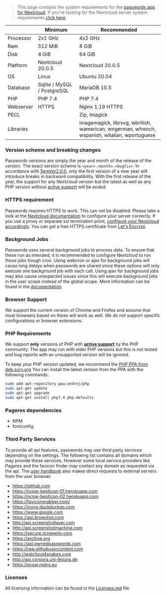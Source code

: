 > This page contains the system requirements for the [passwords app for Nextcloud](https://apps.nextcloud.com/apps/passwords).
> If you're looking for the Nextcloud server system requirements [click here](https://docs.nextcloud.com/server/latest/admin_manual/installation/system_requirements.html).

|  | Minimum | Recommended |
| --- | --- | --- |
| Processor | 2x1 GHz                     | 4x2 GHz |
| Ram       | 512 MiB                     | 8 GiB |
| Disk      | 4 GiB                       | 64 GiB |
| Platform  | Nextcloud 20.0.5            | Nextcloud 20.0.5 |
| OS        | Linux                       | Ubuntu 20.04 |
| Database  | Sqlite / MySQL / PostgreSQL | MariaDB 10.5 |
| PHP       | PHP 7.4                     | PHP 7.4 |
| Webserver | HTTPS                       | Nginx 1.19 HTTPS |
| PECL      |                             | Zip, Imagick |
| Libraries |                             | imagemagick, librsvg, wbritish, wamerican, wngerman, wfrench, wspanish, witalian, wportuguese |

### Version scheme and breaking changes
Passwords versions are simply the year and month of the release of the version.
The exact version scheme is `<year>.<month>.<bugfix>`.
In accordance with [SemVer2.0.0](https://semver.org/spec/v2.0.0.html), only the first version of a new year will introduce breaks in backward compatibility.
With the first release of the year, the support for any Nextcloud version but the latest as well as any PHP version without [active support](https://php.net/supported-versions.php) will be ended.

### HTTPS requirement
Passwords requires HTTPS to work. This can not be disabled.
Please take a look at the [Nextcloud documentation](https://docs.nextcloud.com/server/latest/admin_manual/installation/harden_server.html#use-https-label) to configure your server correctly.
If you use a proxy or separate ssl termination point, [configure your Nextcloud accordingly](https://docs.nextcloud.com/server/latest/admin_manual/configuration_server/reverse_proxy_configuration.html).
You can get a free HTTPS certificate from [Let's Encrypt](https://letsencrypt.org/getting-started/).

### Background Jobs
Passwords uses several background jobs to process data.
To ensure that these run as intended, it is recommended to configure Nextcloud to run those jobs trough cron.
Using webcron or ajax for background jobs will cause long delays when passwords are shared since these options will only execute one background job with each call.
Using ajax for background jobs may also cause unexpected issues since this will execute background jobs in the user scope instead of the global scope.
More information can be found in the [documentation](https://docs.nextcloud.com/server/latest/go.php?to=admin-background-jobs).

### Browser Support
We support the current version of Chrome and Firefox and assume that most browsers based on these will work as well.
We do not support specific configurations or browser extensions.

### PHP Requirements
We support **only** versions of PHP with **[active support](https://php.net/supported-versions.php)** by the PHP community.
The app may run with older PHP versions but this is not tested and bug reports with an unsupported version will be ignored.

To keep your PHP version updated, we recommend the [PHP PPA from deb.sury.org](https://deb.sury.org/#php-packages)
You can install the latest version from the PPA with the following commands:
```bash
sudo add-apt-repository ppa:ondrej/php
sudo apt-get update
sudo apt-get upgrade
sudo apt-get install php7.4 php-defaults
```

### Pageres dependencies
- NPM 
- fontconfig

### Third Party Services
To provide all api features, passwords may use third party services depending on the settings.
The following list contains all domains which may provide these services.
However some local service providers like Pageres and the favicon finder may contact any domain as requested via the api.
The [user handbook](./User-Handbook) also makes direct requests to external servers from the user browser.

- https://github.com
- https://ncpw-besticon-01.herokuapp.com
- https://ncpw-besticon-02.herokuapp.com
- https://favicongrabber.com/
- https://icons.duckduckgo.com
- https://www.google.com
- https://api.browshot.com
- http://api.screenshotlayer.com
- http://api.screenshotmachine.com
- https://secure.screeenly.com
- https://archive.org
- https://api.pwnedpasswords.com
- https://raw.githubusercontent.com
- http://watchout4snakes.com
- http://api.corpora.uni-leipzig.de
- https://ncpw.mdns.eu

### Licenses
All licensing information can be found in the [Licenses.md](https://github.com/marius-wieschollek/passwords/blob/master/Licenses.md) file